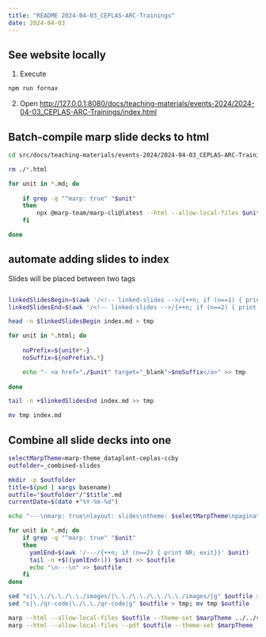 ```yaml
---
title: "README 2024-04-03_CEPLAS-ARC-Trainings"
date: 2024-04-03
---
```


## See website locally

1. Execute

```bash
npm run fornax
```

2. Open http://127.0.0.1:8080/docs/teaching-materials/events-2024/2024-04-03_CEPLAS-ARC-Trainings/index.html


## Batch-compile marp slide decks to html

```bash
cd src/docs/teaching-materials/events-2024/2024-04-03_CEPLAS-ARC-Trainings
```

```bash
rm ./*.html

for unit in *.md; do
    
    if grep -q "^marp: true" "$unit"
    then
        npx @marp-team/marp-cli@latest --html --allow-local-files $unit --theme-set $marpTheme ../../style/ --
    fi

done
```

## automate adding slides to index

Slides will be placed between two tags <!-- linked-slides -->

```bash

linkedSlidesBegin=$(awk '/<!-- linked-slides -->/{++n; if (n==1) { print NR; exit}}' index.md)
linkedSlidesEnd=$(awk '/<!-- linked-slides -->/{++n; if (n==2) { print NR; exit}}' index.md)

head -n $linkedSlidesBegin index.md > tmp

for unit in *.html; do
    
    noPrefix=${unit#*-}
    noSuffix=${noPrefix%.*}

    echo "- <a href="./$unit" target="_blank">$noSuffix</a>" >> tmp
   
done

tail -n +$linkedSlidesEnd index.md >> tmp

mv tmp index.md

```

## Combine all slide decks into one

```zsh
selectMarpTheme=marp-theme_dataplant-ceplas-ccby
outfolder=_combined-slides

mkdir -p $outfolder
title=$(pwd | xargs basename)
outfile="$outfolder"/"$title".md
currentDate=$(date +"%Y-%m-%d")

echo "---\nmarp: true\nlayout: slides\ntheme: $selectMarpTheme\npaginate: true\ntitle: $title\ndate: $currentDate\n---\n" > $outfile

for unit in *.md; do    
    if grep -q "^marp: true" "$unit"
    then
      yamlEnd=$(awk '/---/{++n; if (n==2) { print NR; exit}}' $unit)
      tail -n +$((yamlEnd+1)) $unit >> $outfile
      echo "\n---\n" >> $outfile
    fi
done

sed "s|\.\./\.\./\.\./images/|\.\./\.\./\.\./\.\./images/|g" $outfile > tmp; mv tmp $outfile
sed "s|\./qr-code|\./\.\./qr-code|g" $outfile > tmp; mv tmp $outfile

marp --html --allow-local-files $outfile --theme-set $marpTheme ../../style/ --
marp --html --allow-local-files --pdf $outfile --theme-set $marpTheme ../../style/ --

```
